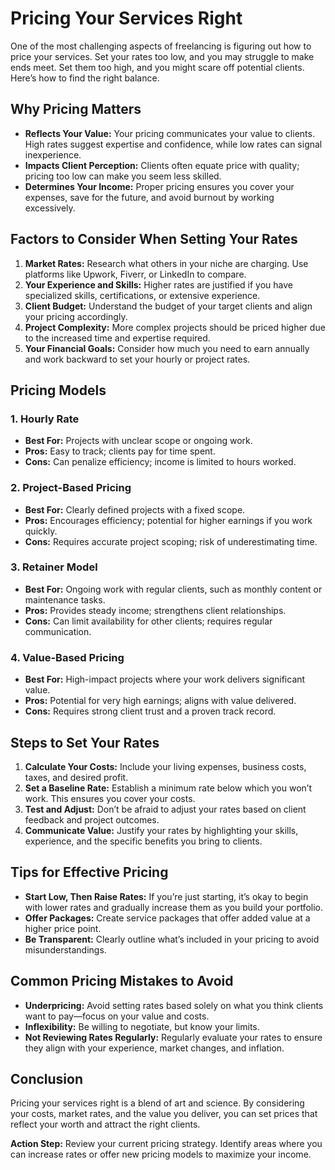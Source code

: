 # Pricing Your Services Right

One of the most challenging aspects of freelancing is figuring out how to price your services. Set your rates too low, and you may struggle to make ends meet. Set them too high, and you might scare off potential clients. Here’s how to find the right balance.

## Why Pricing Matters

- **Reflects Your Value:** Your pricing communicates your value to clients. High rates suggest expertise and confidence, while low rates can signal inexperience.
- **Impacts Client Perception:** Clients often equate price with quality; pricing too low can make you seem less skilled.
- **Determines Your Income:** Proper pricing ensures you cover your expenses, save for the future, and avoid burnout by working excessively.

## Factors to Consider When Setting Your Rates

1. **Market Rates:** Research what others in your niche are charging. Use platforms like Upwork, Fiverr, or LinkedIn to compare.
2. **Your Experience and Skills:** Higher rates are justified if you have specialized skills, certifications, or extensive experience.
3. **Client Budget:** Understand the budget of your target clients and align your pricing accordingly.
4. **Project Complexity:** More complex projects should be priced higher due to the increased time and expertise required.
5. **Your Financial Goals:** Consider how much you need to earn annually and work backward to set your hourly or project rates.

## Pricing Models

### 1. **Hourly Rate**

- **Best For:** Projects with unclear scope or ongoing work.
- **Pros:** Easy to track; clients pay for time spent.
- **Cons:** Can penalize efficiency; income is limited to hours worked.

### 2. **Project-Based Pricing**

- **Best For:** Clearly defined projects with a fixed scope.
- **Pros:** Encourages efficiency; potential for higher earnings if you work quickly.
- **Cons:** Requires accurate project scoping; risk of underestimating time.

### 3. **Retainer Model**

- **Best For:** Ongoing work with regular clients, such as monthly content or maintenance tasks.
- **Pros:** Provides steady income; strengthens client relationships.
- **Cons:** Can limit availability for other clients; requires regular communication.

### 4. **Value-Based Pricing**

- **Best For:** High-impact projects where your work delivers significant value.
- **Pros:** Potential for very high earnings; aligns with value delivered.
- **Cons:** Requires strong client trust and a proven track record.

## Steps to Set Your Rates

1. **Calculate Your Costs:** Include your living expenses, business costs, taxes, and desired profit.
2. **Set a Baseline Rate:** Establish a minimum rate below which you won’t work. This ensures you cover your costs.
3. **Test and Adjust:** Don’t be afraid to adjust your rates based on client feedback and project outcomes.
4. **Communicate Value:** Justify your rates by highlighting your skills, experience, and the specific benefits you bring to clients.

## Tips for Effective Pricing

- **Start Low, Then Raise Rates:** If you’re just starting, it’s okay to begin with lower rates and gradually increase them as you build your portfolio.
- **Offer Packages:** Create service packages that offer added value at a higher price point.
- **Be Transparent:** Clearly outline what’s included in your pricing to avoid misunderstandings.

## Common Pricing Mistakes to Avoid

- **Underpricing:** Avoid setting rates based solely on what you think clients want to pay—focus on your value and costs.
- **Inflexibility:** Be willing to negotiate, but know your limits.
- **Not Reviewing Rates Regularly:** Regularly evaluate your rates to ensure they align with your experience, market changes, and inflation.

## Conclusion

Pricing your services right is a blend of art and science. By considering your costs, market rates, and the value you deliver, you can set prices that reflect your worth and attract the right clients.

**Action Step:** Review your current pricing strategy. Identify areas where you can increase rates or offer new pricing models to maximize your income.

